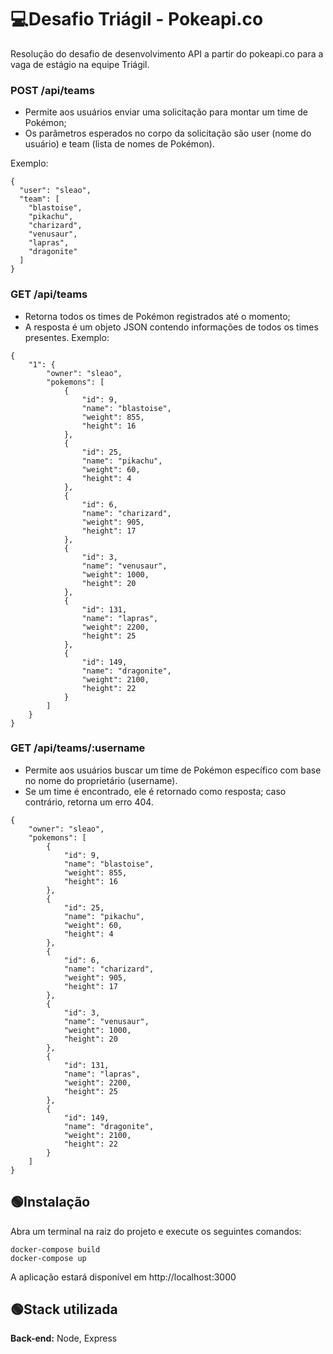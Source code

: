 
# 💻Desafio Triágil - Pokeapi.co
Resolução do desafio de desenvolvimento API a partir do pokeapi.co para a vaga de estágio na equipe Triágil.


### POST /api/teams
- Permite aos usuários enviar uma solicitação para montar um time de Pokémon;
- Os parâmetros esperados no corpo da solicitação são user (nome do usuário) e team (lista de nomes de Pokémon).

Exemplo:
```
{
  "user": "sleao",
  "team": [
    "blastoise",
    "pikachu",
    "charizard",
    "venusaur",
    "lapras",
    "dragonite"
  ]
}
```
### GET /api/teams
- Retorna todos os times de Pokémon registrados até o momento;
- A resposta é um objeto JSON contendo informações de todos os times presentes.
Exemplo:
```
{
    "1": {
        "owner": "sleao",
        "pokemons": [
            {
                "id": 9,
                "name": "blastoise",
                "weight": 855,
                "height": 16
            },
            {
                "id": 25,
                "name": "pikachu",
                "weight": 60,
                "height": 4
            },
            {
                "id": 6,
                "name": "charizard",
                "weight": 905,
                "height": 17
            },
            {
                "id": 3,
                "name": "venusaur",
                "weight": 1000,
                "height": 20
            },
            {
                "id": 131,
                "name": "lapras",
                "weight": 2200,
                "height": 25
            },
            {
                "id": 149,
                "name": "dragonite",
                "weight": 2100,
                "height": 22
            }
        ]
    }
}
```
### GET /api/teams/:username
- Permite aos usuários buscar um time de Pokémon específico com base no nome do proprietário (username).
- Se um time é encontrado, ele é retornado como resposta; caso contrário, retorna um erro 404.
```
{
    "owner": "sleao",
    "pokemons": [
        {
            "id": 9,
            "name": "blastoise",
            "weight": 855,
            "height": 16
        },
        {
            "id": 25,
            "name": "pikachu",
            "weight": 60,
            "height": 4
        },
        {
            "id": 6,
            "name": "charizard",
            "weight": 905,
            "height": 17
        },
        {
            "id": 3,
            "name": "venusaur",
            "weight": 1000,
            "height": 20
        },
        {
            "id": 131,
            "name": "lapras",
            "weight": 2200,
            "height": 25
        },
        {
            "id": 149,
            "name": "dragonite",
            "weight": 2100,
            "height": 22
        }
    ]
}
```
## 🟢Instalação
Abra um terminal na raiz do projeto e execute os seguintes comandos:
```
docker-compose build
docker-compose up

```
A aplicação estará disponível em http://localhost:3000
## 🟢Stack utilizada

**Back-end:** Node, Express


